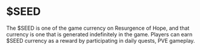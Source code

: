 # $SEED

The $SEED is one of the game currency on Resurgence of Hope, and that currency is one that is generated indefinitely in the game. Players can earn $SEED currency as a reward by participating in daily quests, PVE gameplay.
